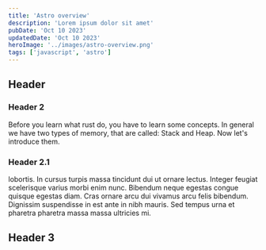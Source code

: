 ```yaml
---
title: 'Astro overview'
description: 'Lorem ipsum dolor sit amet'
pubDate: 'Oct 10 2023'
updatedDate: 'Oct 10 2023'
heroImage: '../images/astro-overview.png'
tags: ['javascript', 'astro']
---
```


## Header
### Header 2

Before you learn what rust do, you have to learn some concepts. In general we have two types of memory, that are called: Stack and Heap. Now let's introduce them.

### Header 2.1
lobortis. In cursus turpis massa tincidunt dui ut ornare lectus. Integer feugiat scelerisque varius morbi enim nunc. Bibendum neque egestas congue quisque egestas diam. Cras ornare arcu dui vivamus arcu felis bibendum. Dignissim suspendisse in est ante in nibh mauris. Sed tempus urna et pharetra pharetra massa massa ultricies mi.

## Header 3

